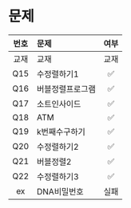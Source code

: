 # 문제

| 번호  | 문제      | 여부     |
|:---:|:------- |:------:|
| 교재 | 교재    | 교재  |
| Q15 |수정렬하기1        | ✅  |
| Q16| 버블정렬프로그램  |  ✅ |
| Q17| 소트인사이드 | ✅  |
| Q18| ATM | ✅  |
| Q19| k번째수구하기 | ✅  |
| Q20| 수정렬하기2 | ✅  |
| Q21| 버블정렬2 | ✅  |
| Q22| 수정렬하기3 | ✅  |
| ex| DNA비밀번호 | 실패  |

